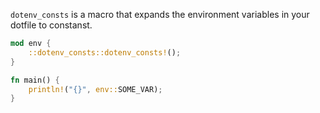 `dotenv_consts` is a macro that expands the environment variables in your dotfile to constanst.

```rust
mod env {
    ::dotenv_consts::dotenv_consts!();
}

fn main() {
    println!("{}", env::SOME_VAR);
}
```
